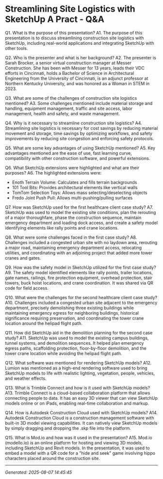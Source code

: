 # Streamlining Site Logistics with SketchUp  A Pract - Q&A

Q1. What is the purpose of this presentation?
A1. The purpose of this presentation is to discuss streamlining construction site logistics with SketchUp, including real-world applications and integrating SketchUp with other tools.

Q2. Who is the presenter and what is her background?
A2. The presenter is Sarah Brocker, a senior virtual construction manager at Messer Construction. She has been with Messer for 13 years, leads their VDC efforts in Cincinnati, holds a Bachelor of Science in Architectural Engineering from the University of Cincinnati, is an adjunct professor at Northern Kentucky University, and was honored as a Woman in STEM in 2023.

Q3. What are some of the challenges of construction site logistics mentioned?
A3. Some challenges mentioned include material storage and handling, equipment management, traffic and site access, labor management, health and safety, and waste management.

Q4. Why is it necessary to streamline construction site logistics?
A4. Streamlining site logistics is necessary for cost savings by reducing material movement and storage, time savings by optimizing workflows, and safety improvements by reducing site congestion and enforcing safety protocols.

Q5. What are some key advantages of using SketchUp mentioned?
A5. Key advantages mentioned are the ease of use, fast learning curve, compatibility with other construction software, and powerful extensions.

Q6. What SketchUp extensions were highlighted and what are their purposes?
A6. The highlighted extensions were:
- Enoth Terrain Volume: Calculates and fills terrain backgrounds
- 101 Tool Bits: Provides architectural elements like vertical walls
- TomTom Selection Toys: Allows mass selecting/deselecting objects
- Fredo Joint Push Pull: Allows multi-pushing/pulling surfaces

Q7. How was SketchUp used for the first healthcare client case study?
A7. SketchUp was used to model the existing site conditions, plan the rerouting of a major thoroughfare, phase the construction sequence, maintain emergency department and loading dock access, and create a safety model identifying elements like rally points and crane locations.

Q8. What were some challenges faced in the first case study?
A8. Challenges included a congested urban site with no laydown area, rerouting a major road, maintaining emergency department access, relocating utilities, and coordinating with an adjoining project that added more tower cranes and gates.

Q9. How was the safety model in SketchUp utilized for the first case study?
A9. The safety model identified elements like rally points, trailer locations, gate names, railings, fire protection equipment, overhead protection, stair towers, buck hoist locations, and crane coordination. It was shared via QR code for field access.

Q10. What were the challenges for the second healthcare client case study?
A10. Challenges included a congested urban site adjacent to the emergency department, precisely demolishing three existing buildings while maintaining emergency egress for neighboring buildings, historical significance requiring preservation, and coordinating the tower crane location around the helipad flight path.

Q11. How did SketchUp aid in the demolition planning for the second case study?
A11. SketchUp was used to model the existing campus buildings, tunnel systems, and demolition sequences. It helped plan emergency egress paths, scaffolding protection, floor-by-floor demolition, and the tower crane location while avoiding the helipad flight path.

Q12. What software was mentioned for rendering SketchUp models?
A12. Lumion was mentioned as a high-end rendering software used to bring SketchUp models to life with realistic lighting, vegetation, people, vehicles, and weather effects.

Q13. What is Trimble Connect and how is it used with SketchUp models?
A13. Trimble Connect is a cloud-based collaboration platform that allows connecting people to data. It has an easy 3D viewer that can view SketchUp models online or on iPads, enabling real-time collaboration and markup.

Q14. How is Autodesk Construction Cloud used with SketchUp models?
A14. Autodesk Construction Cloud is a construction management software with built-in 3D model viewing capabilities. It can natively view SketchUp models by simply dragging and dropping the .skp file into the platform.

Q15. What is Mod.io and how was it used in the presentation?
A15. Mod.io (modello.io) is an online platform for hosting and viewing 3D models, including SketchUp and Revit models. In the presentation, it was used to embed a model with a QR code for a "hide and seek" game involving hippo characters placed around the construction site.

---
*Generated: 2025-08-07 14:45:45*
